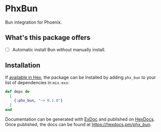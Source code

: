 # PhxBun

Bun integration for Phoenix.

## What's this package offers

* [ ] Automatic install Bun without manually install.

## Installation

If [available in Hex](https://hex.pm/docs/publish), the package can be installed
by adding `phx_bun` to your list of dependencies in `mix.exs`:

```elixir
def deps do
  [
    {:phx_bun, "~> 0.1.0"}
  ]
end
```

Documentation can be generated with [ExDoc](https://github.com/elixir-lang/ex_doc)
and published on [HexDocs](https://hexdocs.pm). Once published, the docs can
be found at <https://hexdocs.pm/phx_bun>.

